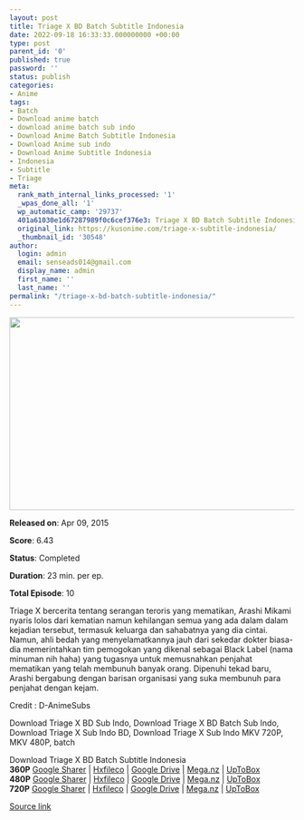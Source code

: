 ```yaml
---
layout: post
title: Triage X BD Batch Subtitle Indonesia
date: 2022-09-18 16:33:33.000000000 +00:00
type: post
parent_id: '0'
published: true
password: ''
status: publish
categories:
- Anime
tags:
- Batch
- Download anime batch
- download anime batch sub indo
- Download Anime Batch Subtitle Indonesia
- Download Anime sub indo
- Download Anime Subtitle Indonesia
- Indonesia
- Subtitle
- Triage
meta:
  rank_math_internal_links_processed: '1'
  _wpas_done_all: '1'
  wp_automatic_camp: '29737'
  401a61030e1d67287989f0c6cef376e3: Triage X BD Batch Subtitle Indonesia
  original_link: https://kusonime.com/triage-x-subtitle-indonesia/
  _thumbnail_id: '30548'
author:
  login: admin
  email: senseads014@gmail.com
  display_name: admin
  first_name: ''
  last_name: ''
permalink: "/triage-x-bd-batch-subtitle-indonesia/"
---
```

<p><img width="604" height="340" src="{{ site.baseurl }}/assets/2022/09/Triage-X-BD-604x340.jpg" class="attachment-thumb-large size-thumb-large wp-post-image" alt="" loading="lazy" title="Triage X BD Batch Subtitle Indonesia" srcset="https://kusonime.com/wp-content/uploads/2017/05/Triage-X-BD-604x340.jpg 604w, https://kusonime.com/wp-content/uploads/2017/05/Triage-X-BD-300x169.jpg 300w, https://kusonime.com/wp-content/uploads/2017/05/Triage-X-BD-768x432.jpg 768w, https://kusonime.com/wp-content/uploads/2017/05/Triage-X-BD-1024x576.jpg 1024w, https://kusonime.com/wp-content/uploads/2017/05/Triage-X-BD-520x293.jpg 520w, https://kusonime.com/wp-content/uploads/2017/05/Triage-X-BD.jpg 1920w" sizes="(max-width: 604px) 100vw, 604px" />
<p><b>Released on</b>: Apr 09, 2015</p>
<p>
<p><b>Score</b>: 6.43</p>
<p>
<p><b>Status</b>: Completed</p>
<p>
<p><b>Duration</b>: 23 min. per ep.</p>
<p>
<p><b>Total Episode</b>: 10</p>
<p>
<p>Triage X bercerita tentang serangan teroris yang mematikan, Arashi Mikami nyaris lolos dari kematian namun kehilangan semua yang ada dalam dalam kejadian tersebut, termasuk keluarga dan sahabatnya yang dia cintai. Namun, ahli bedah yang menyelamatkannya jauh dari sekedar dokter biasa-dia memerintahkan tim pemogokan yang dikenal sebagai Black Label (nama minuman nih haha) yang tugasnya untuk memusnahkan penjahat mematikan yang telah membunuh banyak orang. Dipenuhi tekad baru, Arashi bergabung dengan barisan organisasi yang suka membunuh para penjahat dengan kejam.</p>
<p>
<p>Credit : D-AnimeSubs</p>
<p>
<p>Download Triage X BD Sub Indo, Download Triage X BD Batch Sub Indo, Download Triage X Sub Indo BD, Download Triage X Sub Indo MKV 720P, MKV 480P, batch</p>
<p>
<div class="smokeddl">
<div class="smokettl">Download Triage X BD Batch Subtitle Indonesia</div>
<div class="smokeurl"><strong>360P</strong> <a href="https://acefile.co/f/47141897/kusonime-triage-x-bd-360p-rar" target="_blank" rel="noopener noreferrer">Google Sharer</a> | <a href="https://hxfile.co/wvgdmrg1fa24" target="_blank" rel="noopener">Hxfileco</a> | <a href="https://drive.google.com/uc?export=download&amp;id=11wJEhNDrQbeWBr-sdi_KYpG1KFRQD7MI" target="_blank" rel="noopener noreferrer">Google Drive</a> | <a href="https://mega.nz/file/jsgESC4A#3JfaX24Cq-hXcghC7XkN3gmd3Rmw0UgmMuKvqeronKQ">Mega.nz</a> | <a href="https://uptobox.com/mrpjj2e0ogqg" target="_blank" rel="noopener">UpToBox</a></div>
<div class="smokeurl"><strong>480P</strong> <a href="https://acefile.co/f/10538386/kuso-triage-x-bd-480p-rar" target="_blank" rel="noopener noreferrer">Google Sharer</a> | <a href="https://hxfile.co/lrczrwcg52n4" target="_blank" rel="noopener">Hxfileco</a> | <a href="https://docs.google.com/uc?id=1h9NjW-w_YdhHbNyhL_gIhXDHlCuvX_kV" target="_blank" rel="noopener noreferrer">Google Drive</a> | <a href="https://mega.nz/#!l2YByQIY!NTXtjYUEPFWdEpUwXNCiAzG09z_2Gid7woYgrnyaw9k">Mega.nz</a> | <a href="https://uptobox.com/yexwuhpkw3gg" target="_blank" rel="noopener">UpToBox</a></div>
<div class="smokeurl"><strong>720P</strong> <a href="https://acefile.co/f/10538388/kuso-triage-x-bd-720p-rar" target="_blank" rel="noopener noreferrer">Google Sharer</a> | <a href="https://hxfile.co/97z5g38bw2cj" target="_blank" rel="noopener">Hxfileco</a> | <a href="https://drive.google.com/uc?export=download&amp;id=1p3GyxK5G9fGcLiODq7_OjcJErv6b5yvS" target="_blank" rel="noopener noreferrer">Google Drive</a> | <a href="https://mega.nz/#!96AhwAJA!z4zRlXxVtKLStwAJKzzWL_2tDSsjzikn8sEI2twTOQY">Mega.nz</a> | <a href="https://uptobox.com/hv1509hzpvyp" target="_blank" rel="noopener">UpToBox</a></div>
</div>
<p><a href="https://kusonime.com/triage-x-subtitle-indonesia/">Source link </a></p>
